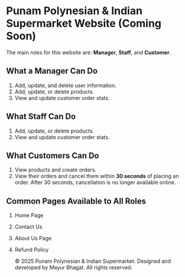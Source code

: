# Punam Polynesian & Indian Supermarket Website (Coming Soon)

The main roles for this website are: **Manager**, **Staff**, and **Customer**.

## What a Manager Can Do
1. Add, update, and delete user information.
2. Add, update, or delete products.
3. View and update customer order stats.

## What Staff Can Do
1. Add, update, or delete products.
2. View and update customer order stats.

## What Customers Can Do
1. View products and create orders.
2. View their orders and cancel them within **30 seconds** of placing an order. After 30 seconds, cancellation is no longer available online.

## Common Pages Available to All Roles
1. Home Page
2. Contact Us
3. About Us Page
4. Refund Policy

   © 2025 Punam Polynesian & Indian Supermarket. Designed and developed by Mayur Bhagat. All rights reserved.
